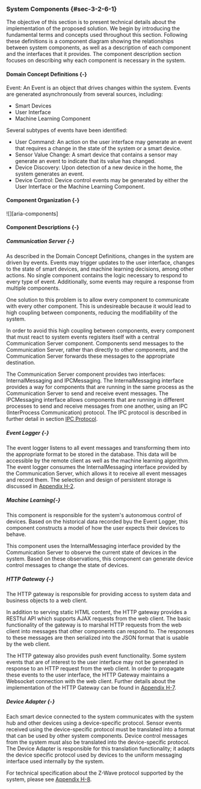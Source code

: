 ### System Components {#sec-3-2-6-1}

The objective of this section is to present technical details about the implementation of the 
proposed solution. We begin by introducing the fundamental terms and concepts used throughout this
section. Following these definitions is a component diagram showing the relationships between 
system components, as well as a description of each component and the interfaces that it provides. 
The component description section focuses on describing why each component is necessary in the 
system.

#### Domain Concept Definitions {-}

Event: An Event is an object that drives changes within the system. Events are generated 
asynchronously from several sources, including:

- Smart Devices
- User Interface
- Machine Learning Component

Several subtypes of events have been identified:
- User Command: An action on the user interface may generate an event that requires a change in the 
state of the system or a smart device.
- Sensor Value Change: A smart device that contains a sensor may generate an event to indicate that 
its value has changed. 
- Device Discovery: Upon detection of a new device in the home, the system generates an event.
- Device Control: Device control events may be generated by either the User Interface or the 
Machine Learning Component.

#### Component Organization {-}

![][aria-components]

#### Component Descriptions {-}

##### Communication Server {-}

As described in the Domain Concept Definitions, changes in the system are driven by events. Events 
may trigger updates to the user interface, changes to the state of smart devices, and machine 
learning decisions, among other actions. No single component contains the logic necessary to 
respond to every type of event. Additionally, some events may require a response from multiple 
components. 

One solution to this problem is to allow every component to communicate with every other component. 
This is undesireable because it would lead to high coupling between components, reducing the 
modifiability of the system.

In order to avoid this high coupling between components, every component that must react to system
events registers itself with a central Communication Server component. Components send messages to
the Communication Server, rather than directly to other components, and the Communication Server 
forwards these messages to the appropriate destination.

The Communication Server component provides two interfaces: InternalMessaging and IPCMessaging. The 
InternalMessaging interface provides a way for components that are running in the same process as
the Communication Server to send and receive event messages. The IPCMessaging interface allows
components that are running in different processes to send and receive messages from one another,
using an IPC (InterProcess Communication) protocol. The IPC protocol is described in further detail
in section [IPC Protocol](#section-design-api-ipc).

##### Event Logger {-}

The event logger listens to all event messages and transforming them into the appropriate format
to be stored in the database. This data will be accessible by the remote client as well as the 
machine learning algorithm. The event logger consumes the InternalMessaging interface provided by
the Communication Server, which allows it to receive all event messages and record them. The
selection and design of persistent storage is discussed in [Appendix H-2](#H-2).

##### Machine Learning{-}

This component is responsible for the system's autonomous control of devices. Based on the 
historical data recorded byu the Event Logger, this component constructs a model of how the user 
expects their devices to behave.

This component uses the InternalMessaging interface provided by the Communication Server to 
observe the current state of devices in the system. Based on these observations, this component can
generate device control messages to change the state of devices.

##### HTTP Gateway {-}

The HTTP gateway is responsible for providing access to system data and business objects to a 
web client. 

In addition to serving static HTML content, the HTTP gateway provides a RESTful API which supports
AJAX requests from the web client. The basic functionality of the gateway is to marshal HTTP 
requests from the web client into messages that other components can respond to. The responses to
these messages are then serialized into the JSON format that is usable by the web client.

The HTTP gateway also provides push event functionality. Some system events that are of interest to
the user interface may not be generated in response to an HTTP request from the web client. In 
order to propagate these events to the user interface, the HTTP Gateway maintains a Websocket 
connection with the web client. Further details about the implementation of the HTTP Gateway 
can be found in [Appendix H-7](#H-7).

##### Device Adapter {-}

Each smart device connected to the system communicates with the system hub and other devices using
a device-specific protocol. Sensor events received using the device-specific protocol must be 
translated into a format that can be used by other system components. Device control messages from 
the system must also be translated into the device-specific protocol. The Device Adapter is 
responsible for this translation functionality; it adapts the device specific protocol used by 
devices to the uniform messaging interface used internally by the system.

For technical specification about the Z-Wave protocol supported by the system, please see
[Appendix H-8](#H-8).
